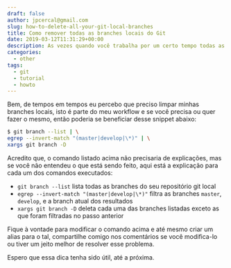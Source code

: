 ```yaml
---
draft: false
author: jpcercal@gmail.com
slug: how-to-delete-all-your-git-local-branches
title: Como remover todas as branches locais do Git
date: 2019-03-12T11:31:29+00:00
description: As vezes quando você trabalha por um certo tempo todas as branches locais ficam apenas ocupando espaço e te distraindo. Você pode conferir aqui um pequeno snippet para remover todas as branches locais do seu repositório Git.
categories:
  - other
tags: 
  - git
  - tutorial
  - howto
---
```


Bem, de tempos em tempos eu percebo que preciso limpar minhas branches locais, isto é parte do meu workflow e se você precisa ou quer fazer o mesmo, então poderia se beneficiar desse snippet abaixo:

```bash
$ git branch --list | \
egrep --invert-match "(master|develop|\*)" | \
xargs git branch -D
```

Acredito que, o comando listado acima não precisaria de explicações, mas se você não entendeu o que está sendo feito, aqui está a explicação para cada um dos comandos executados:

- `git branch --list` lista todas as branches do seu repositório git local
- `egrep --invert-match "(master|develop|\*)"` filtra as branches `master`, `develop`, e a branch atual dos resultados
- `xargs git branch -D` deleta cada uma das branches listadas exceto as que foram filtradas no passo anterior

Fique à vontade para modificar o comando acima e até mesmo criar um alias para o tal, compartilhe comigo nos comentários se você modifica-lo ou tiver um jeito melhor de resolver esse problema. 

Espero que essa dica tenha sido útil, até a próxima.
